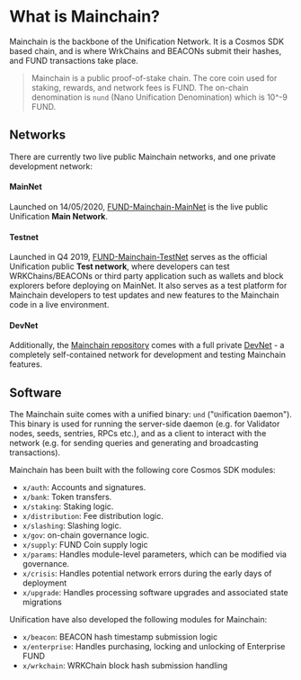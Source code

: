 # What is Mainchain?

Mainchain is the backbone of the Unification Network. It is a Cosmos SDK based chain, and is where WrkChains and 
BEACONs submit their hashes, and FUND transactions take place.

>Mainchain is a public proof-of-stake chain. The core coin used for staking,
>rewards, and network fees is FUND. The on-chain denomination is `nund`
> (Nano Unification Denomination) which is 10^-9 FUND.

## Networks

There are currently two live public Mainchain networks, and one private development network:

#### MainNet
Launched on 14/05/2020, [FUND-Mainchain-MainNet](https://github.com/unification-com/mainnet) is the live public 
Unification **Main Network**.

#### Testnet
Launched in Q4 2019, [FUND-Mainchain-TestNet](https://github.com/unification-com/testnet) serves as the official 
Unification public **Test network**, where developers can test WRKChains/BEACONs or third party application such 
as wallets and block explorers before deploying on MainNet. It also serves as a test platform for Mainchain developers 
to test updates and new features to the Mainchain code in a live environment.  

#### DevNet
Additionally, the [Mainchain repository](https://github.com/unification-com/mainchain) comes with a full private 
[DevNet](local-devnet.md) - a completely self-contained network for development and testing Mainchain features.

## Software

The Mainchain suite comes with a unified binary: `und` ("`Un`ification `D`aemon"). This binary is used for running the server-side daemon (e.g.
for Validator nodes, seeds, sentries, RPCs etc.), and as a client to interact with the network (e.g. for sending queries
and generating and broadcasting transactions).

Mainchain has been built with the following core Cosmos SDK modules:

- `x/auth`: Accounts and signatures.
- `x/bank`: Token transfers.
- `x/staking`: Staking logic.
- `x/distribution`: Fee distribution logic.
- `x/slashing`: Slashing logic.
- `x/gov`: on-chain governance logic.
- `x/supply`: FUND Coin supply logic
- `x/params`: Handles module-level parameters, which can be modified via governance.
- `x/crisis`: Handles potential network errors during the early days of deployment
- `x/upgrade`: Handles processing software upgrades and associated state migrations

Unification have also developed the following modules for Mainchain:

- `x/beacon`: BEACON hash timestamp submission logic
- `x/enterprise`: Handles purchasing, locking and unlocking of Enterprise FUND
- `x/wrkchain`: WRKChain block hash submission handling
